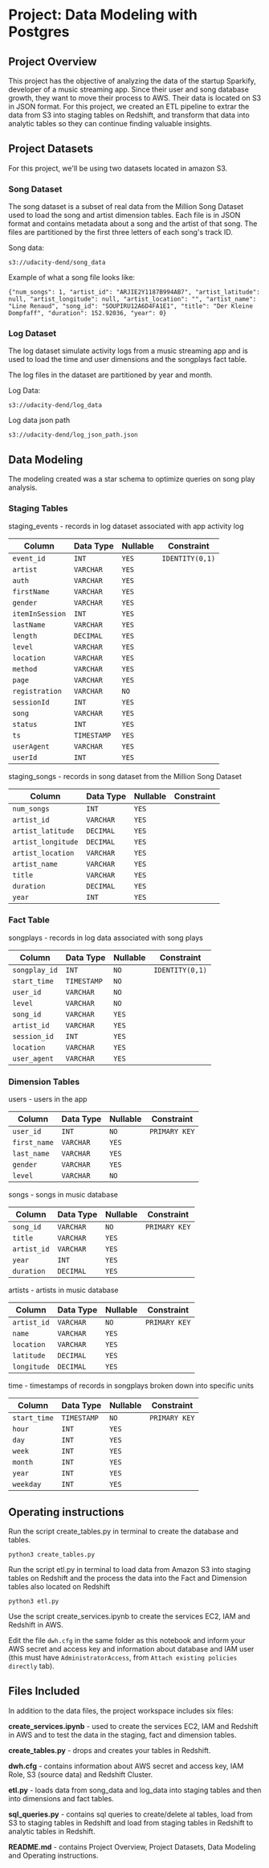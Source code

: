 # Project: Data Modeling with Postgres

## Project Overview

This project has the objective of analyzing the data of the startup Sparkify, developer of a music streaming app. Since their user and song database growth, they want to move their process to AWS. Their data is located on S3 in JSON format. For this project, we created an ETL pipeline to extrar the data from S3 into staging tables on Redshift, and transform that data into analytic tables so they can continue finding valuable insights.

## Project Datasets

For this project, we'll be using two datasets located in amazon S3.

### Song Dataset

The song dataset is a subset of real data from the Million Song Dataset used to load the song and artist dimension tables. Each file is in JSON format and contains metadata about a song and the artist of that song. The files are partitioned by the first three letters of each song's track ID.

Song data:
```
s3://udacity-dend/song_data
```

Example of what a song file looks like:

```
{"num_songs": 1, "artist_id": "ARJIE2Y1187B994AB7", "artist_latitude": null, "artist_longitude": null, "artist_location": "", "artist_name": "Line Renaud", "song_id": "SOUPIRU12A6D4FA1E1", "title": "Der Kleine Dompfaff", "duration": 152.92036, "year": 0}
```

### Log Dataset

The log dataset simulate activity logs from a music streaming app and is used to load the time and user dimensions and the songplays fact table.

The log files in the dataset are partitioned by year and month.

Log Data:
```
s3://udacity-dend/log_data
```

Log data json path
```
s3://udacity-dend/log_json_path.json
```

## Data Modeling

The modeling created was a star schema to optimize queries on song play analysis.

### Staging Tables

staging_events - records in log dataset associated with app activity log

| Column | Data Type | Nullable | Constraint |
| ------ | ---- | ---- | ------ |
| `event_id` | `INT` | `YES` | `IDENTITY(0,1)` |
| `artist` | `VARCHAR` | `YES` |  |
| `auth` | `VARCHAR` | `YES` |  |
| `firstName` | `VARCHAR` | `YES` |  |
| `gender` | `VARCHAR` | `YES` |  |
| `itemInSession` | `INT` | `YES` |  |
| `lastName` | `VARCHAR` | `YES` |  |
| `length` | `DECIMAL` | `YES` |  |
| `level` | `VARCHAR` | `YES` |  |
| `location` | `VARCHAR` | `YES` |  |
| `method` | `VARCHAR` | `YES` |  |
| `page` | `VARCHAR` | `YES` |  |
| `registration` | `VARCHAR` | `NO` |  |
| `sessionId` | `INT` | `YES` |  |
| `song` | `VARCHAR` | `YES` |  |
| `status` | `INT` | `YES` |  |
| `ts` | `TIMESTAMP` | `YES` |  |
| `userAgent` | `VARCHAR` | `YES` |  |
| `userId` | `INT` | `YES` |  |
        
staging_songs - records in song dataset from the Million Song Dataset

| Column | Data Type | Nullable | Constraint |
| ------ | ---- | ---- | ------ |
| `num_songs` | `INT` | `YES` |  |
| `artist_id` | `VARCHAR` | `YES` |  |
| `artist_latitude` | `DECIMAL` | `YES` |  |
| `artist_longitude` | `DECIMAL` | `YES` |  |
| `artist_location` | `VARCHAR` | `YES` |  |
| `artist_name` | `VARCHAR` | `YES` |  |
| `title` | `VARCHAR` | `YES` |  |
| `duration` | `DECIMAL` | `YES` |  |
| `year` | `INT` | `YES` |  |


### Fact Table

songplays - records in log data associated with song plays

| Column | Data Type | Nullable | Constraint |
| ------ | ---- | ---- | ------ |
| `songplay_id` | `INT` | `NO` | `IDENTITY(0,1)` |
| `start_time` | `TIMESTAMP` | `NO` |  |
| `user_id` | `VARCHAR` | `NO` |  |
| `level` | `VARCHAR` | `NO` |  |
| `song_id` | `VARCHAR` | `YES` |  |
| `artist_id` | `VARCHAR` | `YES` |  |
| `session_id` | `INT` | `YES` |  |
| `location` | `VARCHAR` | `YES` |  |
| `user_agent` | `VARCHAR` | `YES` |  |

### Dimension Tables

users - users in the app

| Column | Data Type | Nullable | Constraint |
| ------ | ---- | ---- | ------ |
| `user_id` | `INT` | `NO` | `PRIMARY KEY` |
| `first_name` | `VARCHAR` | `YES` |  |
| `last_name` | `VARCHAR` | `YES` |  |
| `gender` | `VARCHAR` | `YES` |  |
| `level` | `VARCHAR` | `NO` |  |

songs - songs in music database

| Column | Data Type | Nullable | Constraint |
| ------ | ---- | ---- | ------ |
| `song_id` | `VARCHAR` | `NO` | `PRIMARY KEY` |
| `title` | `VARCHAR` | `YES` |  |
| `artist_id` | `VARCHAR` | `YES` |  |
| `year` | `INT` | `YES` |  |
| `duration` | `DECIMAL` | `YES` |  |

artists - artists in music database

| Column | Data Type | Nullable | Constraint |
| ------ | ---- | ---- | ------ |
| `artist_id` | `VARCHAR` | `NO` | `PRIMARY KEY` |
| `name` | `VARCHAR` | `YES` |  |
| `location` | `VARCHAR` | `YES` |  |
| `latitude` | `DECIMAL` | `YES` |  |
| `longitude` | `DECIMAL` | `YES` |  |

time - timestamps of records in songplays broken down into specific units

| Column | Data Type | Nullable | Constraint |
| ------ | ---- | ---- | ------ |
| `start_time` | `TIMESTAMP` | `NO` | `PRIMARY KEY` |
| `hour` | `INT` | `YES` |  |
| `day` | `INT` | `YES` |  |
| `week` | `INT` | `YES` |  |
| `month` | `INT` | `YES` |  |
| `year` | `INT` | `YES` |  |
| `weekday` | `INT` | `YES` |  |

## Operating instructions

Run the script create_tables.py  in terminal to create the database and tables.

```
python3 create_tables.py
```

Run the script etl.py in terminal to load data from Amazon S3 into staging tables on Redshift and the process the data into the Fact and Dimension tables also located on Redshift

```
python3 etl.py
```

Use the script create_services.ipynb to create the services EC2, IAM and Redshift in AWS. 

Edit the file `dwh.cfg` in the same folder as this notebook and inform your AWS secret and access key and information about database and IAM user (this must have `AdministratorAccess`, from `Attach existing policies directly` tab).


## Files Included

In addition to the data files, the project workspace includes six files:

**create_services.ipynb** - used to create the services EC2, IAM and Redshift in AWS and to test the data in the staging, fact and dimension tables.

**create_tables.py** - drops and creates your tables in Redshift.

**dwh.cfg** - contains information about AWS secret and access key, IAM Role, S3 (source data) and Redshift Cluster.

**etl.py** - loads data from song_data and log_data into staging tables and then into dimensions and fact tables.

**sql_queries.py** - contains sql queries to create/delete al tables, load from S3 to staging tables in Redshift and load from staging tables in Redshift to analytic tables in Redshift.

**README.md** - contains Project Overview, Project Datasets, Data Modeling and Operating instructions.